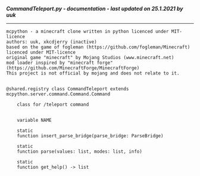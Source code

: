 ***CommandTeleport.py - documentation - last updated on 25.1.2021 by uuk***
___

    mcpython - a minecraft clone written in python licenced under MIT-licence
    authors: uuk, xkcdjerry (inactive)
    based on the game of fogleman (https://github.com/fogleman/Minecraft) licenced under MIT-licence
    original game "minecraft" by Mojang Studios (www.minecraft.net)
    mod loader inspired by "minecraft forge" (https://github.com/MinecraftForge/MinecraftForge)
    This project is not official by mojang and does not relate to it.


    @shared.registry class CommandTeleport extends mcpython.server.command.Command.Command
        
        class for /teleport command


        variable NAME

        static
        function insert_parse_bridge(parse_bridge: ParseBridge)

        static
        function parse(values: list, modes: list, info)

        static
        function get_help() -> list